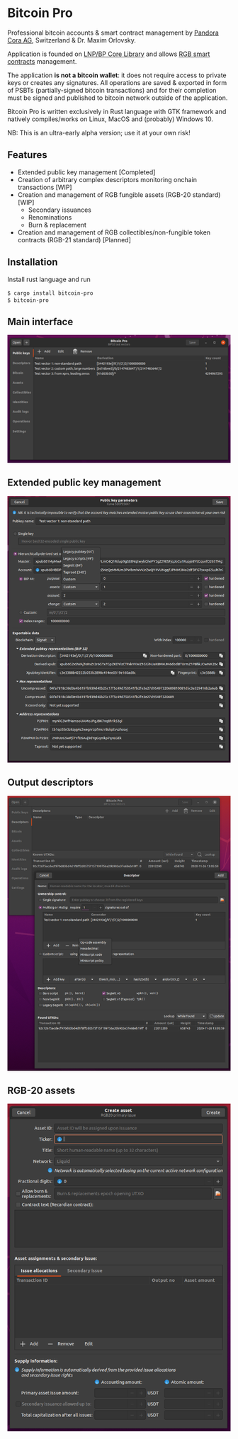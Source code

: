 # Bitcoin Pro

Professional bitcoin accounts & smart contract management by 
[Pandora Cora AG](https://pandoracore.com), Switzerland & Dr. Maxim Orlovsky.

Application is founded on [LNP/BP Core Library](https://github.com/LNP-BP/rust-lnpbp)
and allows [RGB smart contracts](https://rgb-org.github.com) management.

The application **is not a bitcoin wallet**: it does not require access to 
private keys or creates any signatures. All operations are saved & exported in 
form of PSBTs (partially-signed bitcoin transactions) and for their completion
must be signed and published to bitcoin network outside of the application.

Bitcoin Pro is written exclusively in Rust language with GTK framework and 
natively compiles/works on Linux, MacOS and (probably) Windows 10.

NB: This is an ultra-early alpha version; use it at your own risk!

## Features

* Extended public key management [Completed]
* Creation of arbitrary complex descriptors monitoring onchain transactions [WIP]
* Creation and management of RGB fungible assets (RGB-20 standard) [WIP]
  - Secondary issuances
  - Renominations
  - Burn & replacement
* Creation and management of RGB collectibles/non-fungible token contracts 
  (RGB-21 standard) [Planned]

## Installation

Install rust language and run

```constole
$ cargo install bitcoin-pro
$ bitcoin-pro
```

## Main interface

![Main window](doc/ui/main_app.png)

## Extended public key management

![Extended public key management](doc/ui/xpub_dlg.png)

## Output descriptors

![Output descriptors](doc/ui/descriptors.png)

## RGB-20 assets

![Asset creation](doc/ui/asset_creation.png)
